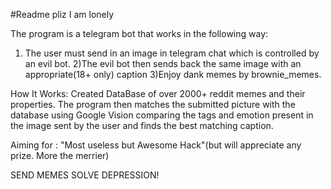 #Readme pliz I am lonely

The program is a telegram bot that works in the following way:
1) The user must send in an image in telegram chat which is controlled by an evil bot.
2)The evil bot then sends back the same image with an appropriate(18+ only) caption
3)Enjoy dank memes by brownie_memes.

How It Works:
Created DataBase of over 2000+ reddit memes and their properties.
The program then matches the submitted picture with the database using Google Vision comparing the tags and emotion present in the image sent by the user and finds the best matching caption.

Aiming for : "Most useless but Awesome Hack"(but will appreciate any prize. More the merrier)



SEND MEMES SOLVE DEPRESSION!
